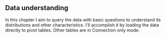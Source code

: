 ## Data understanding  
In this chapter I aim to query the data with basic questions to understand its distributions and other characteristics. I'll accomplish it by loading the data directly to pivot tables. Other tables are in Connection only mode.
